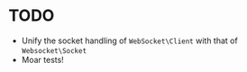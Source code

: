 # TODO

 - Unify the socket handling of `WebSocket\Client` with that of `Websocket\Socket`
 - Moar tests!